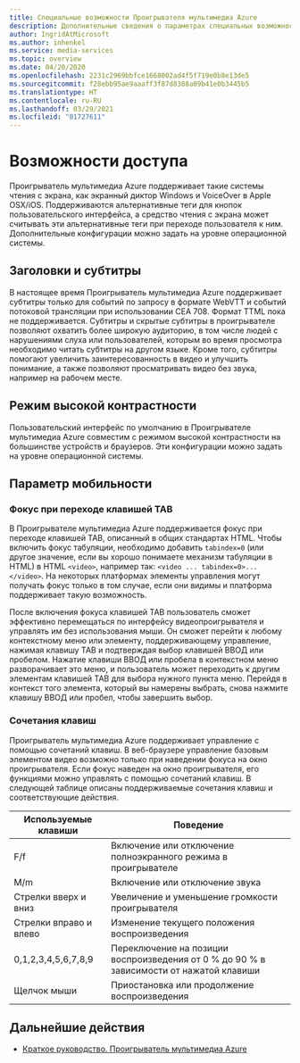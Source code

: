 ```yaml
---
title: Специальные возможности Проигрывателя мультимедиа Azure
description: Дополнительные сведения о параметрах специальных возможностей для Проигрывателя мультимедиа Azure.
author: IngridAtMicrosoft
ms.author: inhenkel
ms.service: media-services
ms.topic: overview
ms.date: 04/20/2020
ms.openlocfilehash: 2231c2969bbfce1668002ad4f5f719e0b8e13de5
ms.sourcegitcommit: f28ebb95ae9aaaff3f87d8388a09b41e0b3445b5
ms.translationtype: HT
ms.contentlocale: ru-RU
ms.lasthandoff: 03/29/2021
ms.locfileid: "81727611"
---
```

# <a name="accessibility"></a>Возможности доступа #

Проигрыватель мультимедиа Azure поддерживает такие системы чтения с экрана, как экранный диктор Windows и VoiceOver в Apple OSX/iOS. Поддерживаются альтернативные теги для кнопок пользовательского интерфейса, а средство чтения с экрана может считывать эти альтернативные теги при переходе пользователя к ним. Дополнительные конфигурации можно задать на уровне операционной системы.

## <a name="captions-and-subtitles"></a>Заголовки и субтитры ##

В настоящее время Проигрыватель мультимедиа Azure поддерживает субтитры только для событий по запросу в формате WebVTT и событий потоковой трансляции при использовании CEA 708. Формат TTML пока не поддерживается. Субтитры и скрытые субтитры в проигрывателе позволяют охватить более широкую аудиторию, в том числе людей с нарушениями слуха или пользователей, которым во время просмотра необходимо читать субтитры на другом языке. Кроме того, субтитры помогают увеличить заинтересованность в видео и улучшить понимание, а также позволяют просматривать видео без звука, например на рабочем месте.  

## <a name="high-contrast-mode"></a>Режим высокой контрастности ##

Пользовательский интерфейс по умолчанию в Проигрывателе мультимедиа Azure совместим с режимом высокой контрастности на большинстве устройств и браузеров. Эти конфигурации можно задать на уровне операционной системы.

## <a name="mobility-options"></a>Параметр мобильности ##

### <a name="tabbing-focus"></a>Фокус при переходе клавишей TAB ###

В Проигрывателе мультимедиа Azure поддерживается фокус при переходе клавишей TAB, описанный в общих стандартах HTML. Чтобы включить фокус табуляции, необходимо добавить `tabindex=0` (или другое значение, если вы хорошо понимаете механизм табуляции в HTML) в HTML `<video>`, например так: `<video ... tabindex=0>...</video>`. На некоторых платформах элементы управления могут получать фокус только в том случае, если они видимы и платформа поддерживает такую возможность.

После включения фокуса клавишей TAB пользователь сможет эффективно перемещаться по интерфейсу видеопроигрывателя и управлять им без использования мыши. Он сможет перейти к любому контекстному меню или элементу, поддерживающему управление, нажимая клавишу TAB и подтверждая выбор клавишей ВВОД или пробелом. Нажатие клавиши ВВОД или пробела в контекстном меню разворачивает это меню, и пользователь может переходить к другим элементам клавишей TAB для выбора нужного пункта меню. Перейдя в контекст того элемента, который вы намерены выбрать, снова нажмите клавишу ВВОД или пробел, чтобы завершить выбор.

### <a name="hotkeys"></a>Сочетания клавиш ###

Проигрыватель мультимедиа Azure поддерживает управление с помощью сочетаний клавиш. В веб-браузере управление базовым элементом видео возможно только при наведении фокуса на окно проигрывателя. Если фокус наведен на окно проигрывателя, его функциями можно управлять с помощью сочетаний клавиш.  В следующей таблице описаны поддерживаемые сочетания клавиш и соответствующие действия.

| Используемые клавиши              | Поведение                                                                |
|----------------------|-------------------------------------------------------------------------|
| F/f                  | Включение или отключение полноэкранного режима в проигрывателе                                  |
| M/m                  | Включение или отключение звука                                          |
| Стрелки вверх и вниз    | Увеличение и уменьшение громкости проигрывателя                                    |
| Стрелки вправо и влево | Изменение текущего положения воспроизведения                                  |
| 0,1,2,3,4,5,6,7,8,9  | Переключение на позиции воспроизведения от 0 % до 90 % в зависимости от нажатой клавиши |
| Щелчок мыши         | Приостановка или продолжение воспроизведения                                                   |

## <a name="next-steps"></a>Дальнейшие действия

<!---Some context for the following links goes here--->
- [Краткое руководство. Проигрыватель мультимедиа Azure](azure-media-player-quickstart.md)